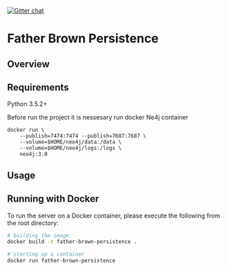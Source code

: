 [![Gitter chat](https://badges.gitter.im/father-brown/persistence/gitter.png)](https://gitter.im/father-brown/persistence/)

# Father Brown Persistence

## Overview

## Requirements
Python 3.5.2+

Before run the project it is nessesary run docker Ne4j container

```
docker run \
    --publish=7474:7474 --publish=7687:7687 \
    --volume=$HOME/neo4j/data:/data \
    --volume=$HOME/neo4j/logs:/logs \
    neo4j:3.0

```
## Usage
## Running with Docker

To run the server on a Docker container, please execute the following from the root directory:

```bash
# building the image
docker build -t father-brown-persistence .

# starting up a container
docker run father-brown-persistence

